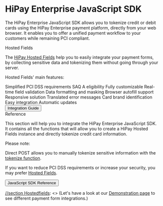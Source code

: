 # HiPay Enterprise JavaScript SDK

The HiPay Enterprise JavaScript SDK allows you to tokenize credit or debit cards using the HiPay Enterprise payment platform, directly from your web browser. It enables you to offer a unified payment workflow to your customers while remaining PCI compliant.

<div id="sdk-javascript-v3" class="container-fluid">
    <div class="row">
        <div id="hostedfields" class="col-md-5">
            <div class="sectionHeader">Hosted Fields</div>
            <div class="sectionContent">
                <div class="sectionBody">
                    <p class="align-left">The <a href="https://hipay.com/fr/hosted-fields">HiPay Hosted Fields</a> help you to easily integrate your payment forms, by collecting sensitive data and tokenizing them without going through your server.</p>
                    <p>Hosted Fields' main features:</p>
                    <div id="list-features">
                        <span><i class="fa fa-check"></i>Simplified PCI DSS requirements</span>
                        <span><i class="fa fa-check"></i>SAQ A eligibility</span>
                        <span><i class="fa fa-check"></i>Fully customizable</span>
                        <span><i class="fa fa-check"></i>Real-time field validation</span>
                        <span><i class="fa fa-check"></i>Data formatting and masking</span>
                        <span><i class="fa fa-check"></i>Browser autofill support</span>
                        <span><i class="fa fa-check"></i>Responsive solution</span>
                        <span><i class="fa fa-check"></i>Translated error messages</span>
                        <span><i class="fa fa-check"></i>Card brand identification</span>
                        <span><i class="fa fa-check"></i>Easy integration</span>
                        <span><i class="fa fa-check"></i>Automatic updates</span>
                    </div>
                </div>
                <div class="sectionFooter">
                    <button class="btn blue square btn-lg" onclick="window.location.assign('../Hosted-Fields/');">Integration Guide</button>
                </div>
            </div>
        </div>
        <div id="reference" class="col-md-5">
            <div class="sectionHeader">Reference</div>
            <div class="sectionContent">
                <div class="sectionBody">
                    <p class="align-left">This section will help you to integrate the HiPay Enterprise JavaScript SDK. It contains all the functions that will allow you to create a HiPay Hosted Fields instance and directly tokenize credit card information.</p>
                    <p>Please note:</p>
                    <p class="align-left">Direct POST allows you to manually tokenize sensitive information with the <a href="../Reference/#hipay-enterprise-javascript-sdk-reference-the-hipay-instance-hipaytokenizeparams">tokenize function</a>.</p>
                    <p class="align-left">If you want to reduce PCI DSS requirements or increase your security, you may prefer <a href="../Hosted-Fields/">Hosted Fields</a>.</p>
                </div>
                <div class="sectionFooter">
                    <button class="btn blue square btn-lg" onclick="window.location.assign('../Reference/');">JavaScript SDK Reference</button>
                </div>
            </div>
        </div>
    </div>
</div>

[//section Hostedfields]: <> (### Hostedfields examples)

[//section Hostedfields]: <> (Hostedfields are fully customizable to match perfectly your style guides.)

[//section Hostedfields]: <> (Let's have a look at our [Demonstration page]() to see different payment form integrations.)
